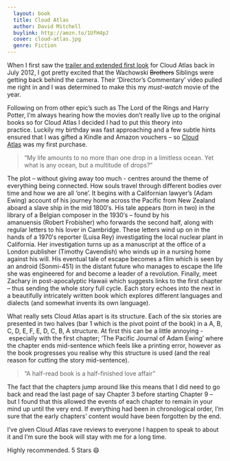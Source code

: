 ```yaml
---
  layout: book
  title: Cloud Atlas
  author: David Mitchell
  buylink: http://amzn.to/1UfH4pJ
  cover: cloud-atlas.jpg
  genre: Fiction
---
```



When I first saw the <a href="http://trailers.apple.com/trailers/wb/cloudatlas/" target="_blank">trailer and extended first look</a> for Cloud Atlas back in July 2012, I got pretty excited that the Wachowski ~~Brothers~~ Siblings were getting back behind the camera. Their ‘Director’s Commentary’ video pulled me right in and I was determined to make this my _must-watch_ movie of the year.

Following on from other epic’s such as The Lord of the Rings and Harry Potter, I’m always hearing how the movies don’t really live up to the original books so for Cloud Atlas I decided I had to put this theory into practice. Luckily my birthday was fast approaching and a few subtle hints ensured that I was gifted a Kindle and Amazon vouchers – so <a href="http://amzn.to/1UfH4pJ" target="_blank" title="Cloud Atlas Kindle Edition">Cloud Atlas</a> was my first purchase.

> “My life amounts to no more than one drop in a limitless ocean. Yet what is any ocean, but a multitude of drops?”

The plot – without giving away too much - centres around the theme of everything being connected. How souls travel through different bodies over time and how we are all ‘one’. It begins with a Californian lawyer’s (Adam Ewing) account of his journey home across the Pacific from New Zealand aboard a slave ship in the mid 1800′s. His tale appears (torn in two) in the library of a Belgian composer in the 1930′s – found by his amanuensis (Robert Frobisher) who forwards the second half, along with regular letters to his lover in Cambridge. These letters wind up on in the hands of a 1970′s reporter (Luisa Rey) investigating the local nuclear plant in California. Her investigation turns up as a manuscript at the office of a London publisher (Timothy Cavendish) who winds up in a nursing home against his will. His eventual tale of escape becomes a film which is seen by an android (Sonmi-451) in the distant future who manages to escape the life she was engineered for and become a leader of a revolution. Finally, meet Zachary in post-apocalyptic Hawaii which suggests links to the first chapter – thus sending the whole story full cycle. Each story echoes into the next in a beautifully intricately written book which explores different languages and dialects (and somewhat invents its own language).

What really sets Cloud Atlas apart is its structure. Each of the six stories are presented in two halves (bar 1 which is the pivot point of the book) in a A, B, C, D, E, F, E, D, C, B, A structure. At first this can be a little annoying - especially with the first chapter; ‘The Pacific Journal of Adam Ewing’ where the chapter ends mid-sentence which feels like a printing error, however as the book progresses you realise why this structure is used (and the real reason for cutting the story mid-sentence).

> “A half-read book is a half-finished love affair”

The fact that the chapters jump around like this means that I did need to go back and read the last page of say Chapter 3 before starting Chapter 9 – but I found that this allowed the events of each chapter to remain in your mind up until the very end. If everything had been in chronological order, I’m sure that the early chapters’ content would have been forgotten by the end.

I’ve given Cloud Atlas rave reviews to everyone I happen to speak to about it and I’m sure the book will stay with me for a long time.

Highly recommended. 5 Stars :smile:
